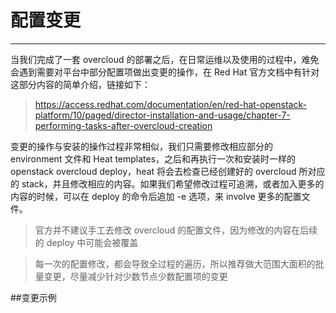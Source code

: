 # 配置变更

---

当我们完成了一套 overcloud 的部署之后，在日常运维以及使用的过程中，难免会遇到需要对平台中部分配置项做出变更的操作，在 Red Hat 官方文档中有针对这部分内容的简单介绍，链接如下：

> https://access.redhat.com/documentation/en/red-hat-openstack-platform/10/paged/director-installation-and-usage/chapter-7-performing-tasks-after-overcloud-creation

变更的操作与安装的操作过程非常相似，我们只需要修改相应部分的 environment 文件和 Heat templates，之后和再执行一次和安装时一样的 openstack overcloud deploy，heat 将会去检查已经创建好的 overcloud 所对应的 stack，并且修改相应的内容。如果我们希望修改过程可追溯，或者加入更多的内容的时候，可以在 deploy 的命令后追加 -e 选项，来 involve 更多的配置文件。

> 官方并不建议手工去修改 overcloud 的配置文件，因为修改的内容在后续的 deploy 中可能会被覆盖

> 每一次的配置修改，都会导致全过程的遍历，所以推荐做大范围大面积的批量变更，尽量减少针对少数节点少数配置项的变更

##变更示例

